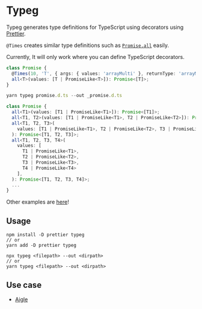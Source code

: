# Typeg

Typeg generates type definitions for TypeScript using decorators using [Prettier](https://github.com/prettier/prettier).

`@Times` creates similar type definitions such as [`Promise.all`](https://github.com/Microsoft/TypeScript/blob/v3.2.2/lib/lib.es2015.promise.d.ts#L41) easily.

Currently, It will only work where you can define TypeScript decorators.

```ts
class Promise {
  @Times(10, 'T', { args: { values: 'arrayMulti' }, returnType: 'arrayMulti' })
  all<T>(values: [T | PromiseLike<T>]): Promise<[T]>;
}
```

```ts
yarn typeg promise.d.ts --out _promise.d.ts
```

```ts
class Promise {
  all<T1>(values: [T1 | PromiseLike<T1>]): Promise<[T1]>;
  all<T1, T2>(values: [T1 | PromiseLike<T1>, T2 | PromiseLike<T2>]): Promise<[T1, T2]>;
  all<T1, T2, T3>(
    values: [T1 | PromiseLike<T1>, T2 | PromiseLike<T2>, T3 | PromiseLike<T3>],
  ): Promise<[T1, T2, T3]>;
  all<T1, T2, T3, T4>(
    values: [
      T1 | PromiseLike<T1>,
      T2 | PromiseLike<T2>,
      T3 | PromiseLike<T3>,
      T4 | PromiseLike<T4>
    ],
  ): Promise<[T1, T2, T3, T4]>;
  ...
}
```

Other examples are [here](https://github.com/suguru03/typeg/tree/master/examples)!

## Usage

```
npm install -D prettier typeg
// or
yarn add -D prettier typeg
```

```
npx typeg <filepath> --out <dirpath>
// or
yarn typeg <filepath> --out <dirpath>
```

## Use case

- [Aigle](https://github.com/suguru03/aigle/blob/master/typings/aigle-base.d.ts)
